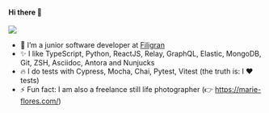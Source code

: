   ####                 Hi there 👋


![](https://media.giphy.com/media/ZVik7pBtu9dNS/giphy.gif)




- 🔭 I’m a junior software developer at [Filigran](https://github.com/FiligranHQ) 
- ✨ I like TypeScript, Python, ReactJS, Relay, GraphQL, Elastic, MongoDB, Git, ZSH, Asciidoc, Antora and Nunjucks 
- 🔥 I do tests with Cypress, Mocha, Chai, Pytest, Vitest (the truth is: I ❤️ tests)
- ⚡ Fun fact: I am also a freelance still life photographer (👉 https://marie-flores.com/)

